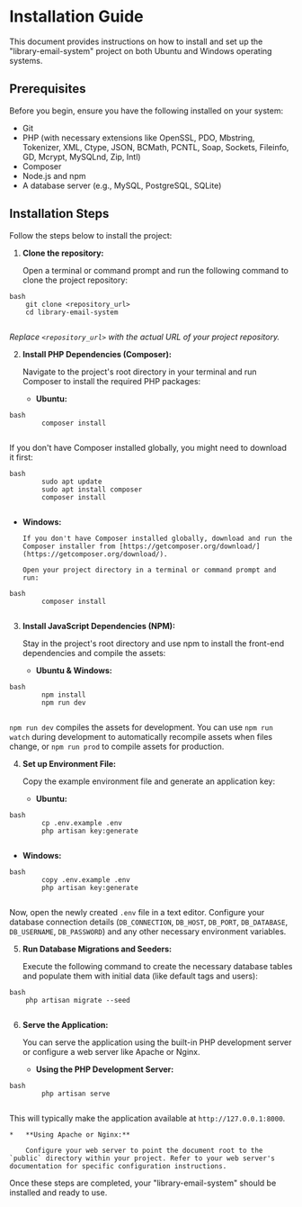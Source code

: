 # Installation Guide

This document provides instructions on how to install and set up the "library-email-system" project on both Ubuntu and Windows operating systems.

## Prerequisites

Before you begin, ensure you have the following installed on your system:

*   Git
*   PHP (with necessary extensions like OpenSSL, PDO, Mbstring, Tokenizer, XML, Ctype, JSON, BCMath, PCNTL, Soap, Sockets, Fileinfo, GD, Mcrypt, MySQLnd, Zip, Intl)
*   Composer
*   Node.js and npm
*   A database server (e.g., MySQL, PostgreSQL, SQLite)

## Installation Steps

Follow the steps below to install the project:

1.  **Clone the repository:**

    Open a terminal or command prompt and run the following command to clone the project repository:
```
bash
    git clone <repository_url>
    cd library-email-system
    
```
*Replace `<repository_url>` with the actual URL of your project repository.*

2.  **Install PHP Dependencies (Composer):**

    Navigate to the project's root directory in your terminal and run Composer to install the required PHP packages:

    *   **Ubuntu:**
```
bash
        composer install
        
```
If you don't have Composer installed globally, you might need to download it first:
```
bash
        sudo apt update
        sudo apt install composer
        composer install
        
```
*   **Windows:**

        If you don't have Composer installed globally, download and run the Composer installer from [https://getcomposer.org/download/](https://getcomposer.org/download/).

        Open your project directory in a terminal or command prompt and run:
```
bash
        composer install
        
```
3.  **Install JavaScript Dependencies (NPM):**

    Stay in the project's root directory and use npm to install the front-end dependencies and compile the assets:

    *   **Ubuntu & Windows:**
```
bash
        npm install
        npm run dev
        
```
`npm run dev` compiles the assets for development. You can use `npm run watch` during development to automatically recompile assets when files change, or `npm run prod` to compile assets for production.

4.  **Set up Environment File:**

    Copy the example environment file and generate an application key:

    *   **Ubuntu:**
```
bash
        cp .env.example .env
        php artisan key:generate
        
```
*   **Windows:**
```
bash
        copy .env.example .env
        php artisan key:generate
        
```
Now, open the newly created `.env` file in a text editor. Configure your database connection details (`DB_CONNECTION`, `DB_HOST`, `DB_PORT`, `DB_DATABASE`, `DB_USERNAME`, `DB_PASSWORD`) and any other necessary environment variables.

5.  **Run Database Migrations and Seeders:**

    Execute the following command to create the necessary database tables and populate them with initial data (like default tags and users):
```
bash
    php artisan migrate --seed
    
```
6.  **Serve the Application:**

    You can serve the application using the built-in PHP development server or configure a web server like Apache or Nginx.

    *   **Using the PHP Development Server:**
```
bash
        php artisan serve
        
```
This will typically make the application available at `http://127.0.0.1:8000`.

    *   **Using Apache or Nginx:**

        Configure your web server to point the document root to the `public` directory within your project. Refer to your web server's documentation for specific configuration instructions.

Once these steps are completed, your "library-email-system" should be installed and ready to use.

